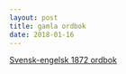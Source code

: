 ```yaml
---
layout: post
title: gamla ordbok
date: 2018-01-16
---
```


<a href='http://runeberg.org/svenhand/' class="btn btn-primary btn-lg btn-block" role="button" >Svensk-engelsk 1872 ordbok</a>